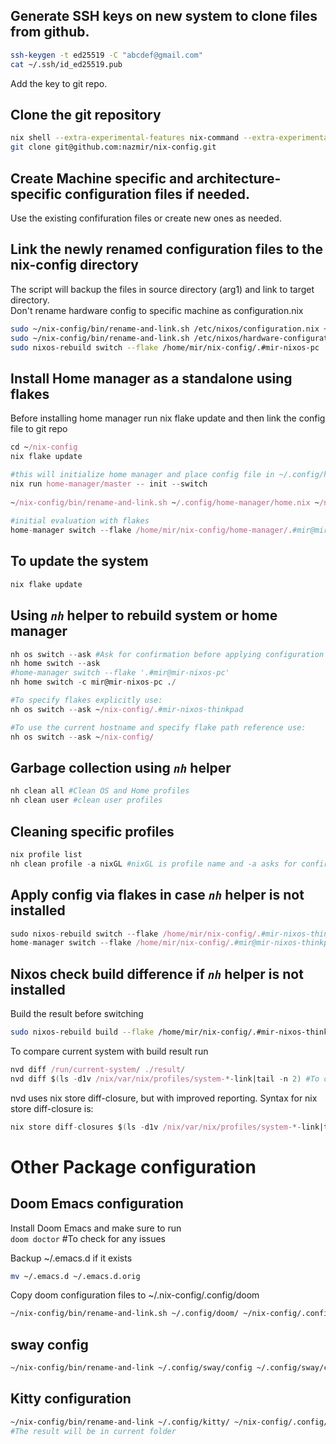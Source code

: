 ## Generate SSH keys on new system to clone files from github. 
```sh
ssh-keygen -t ed25519 -C "abcdef@gmail.com"
cat ~/.ssh/id_ed25519.pub
```
Add the key to git repo.

## Clone the git repository 
```sh
nix shell --extra-experimental-features nix-command --extra-experimental-features flakes nixpkgs#git
git clone git@github.com:nazmir/nix-config.git
```
## Create Machine specific and architecture-specific configuration files if needed.
Use the existing confifuration files or create new ones as needed.

## Link the newly renamed configuration files to the nix-config directory
The script will backup the files in source directory (arg1) and link to target directory.  
Don't rename hardware config to specific machine as configuration.nix

```sh
sudo ~/nix-config/bin/rename-and-link.sh /etc/nixos/configuration.nix ~/nix-config/nixos/hosts/pc/configuration-pc.nix
sudo ~/nix-config/bin/rename-and-link.sh /etc/nixos/hardware-configuration.nix ~/nix-config/nixos/hosts/pc/hardware-configuration.nix
sudo nixos-rebuild switch --flake /home/mir/nix-config/.#mir-nixos-pc
```

## Install Home manager as a standalone using flakes
Before installing home manager run nix flake update and then link the config file to git repo

``` nix
cd ~/nix-config
nix flake update

#this will initialize home manager and place config file in ~/.config/home-manager/home.nix 
nix run home-manager/master -- init --switch  
  
~/nix-config/bin/rename-and-link.sh ~/.config/home-manager/home.nix ~/nix-config/home-manager/home-armvm.nix  
  
#initial evaluation with flakes  
home-manager switch --flake /home/mir/nix-config/home-manager/.#mir@mir-nixos-thinkpad 
```

## To update the system
```nix 
nix flake update
```

## Using *`nh`* helper to rebuild system or home manager

``` nix
nh os switch --ask #Ask for confirmation before applying configuration
nh home switch --ask
#home-manager switch --flake '.#mir@mir-nixos-pc'
nh home switch -c mir@mir-nixos-pc ./

#To specify flakes explicitly use:
nh os switch --ask ~/nix-config/.#mir-nixos-thinkpad

#To use the current hostname and specify flake path reference use:
nh os switch --ask ~/nix-config/ 
```

## Garbage collection using *`nh`* helper

``` nix
nh clean all #Clean OS and Home profiles
nh clean user #clean user profiles
```

## Cleaning specific profiles 

``` nix
nix profile list
nh clean profile -a nixGL #nixGL is profile name and -a asks for confirmation
```

## Apply config via flakes in case *`nh`* helper is not installed
```nix
sudo nixos-rebuild switch --flake /home/mir/nix-config/.#mir-nixos-thinkpad
home-manager switch --flake /home/mir/nix-config/.#mir@mir-nixos-thinkpad
```
 
## Nixos check build difference if *`nh`* helper is not installed
Build the result before switching  
```sh 
sudo nixos-rebuild build --flake /home/mir/nix-config/.#mir-nixos-thinkpad 
``` 

To compare current system with build result run  
```nix 
nvd diff /run/current-system/ ./result/ 
nvd diff $(ls -d1v /nix/var/nix/profiles/system-*-link|tail -n 2) #To compare result after switch
```

nvd uses nix store diff-closure, but with improved reporting. Syntax for nix store diff-closure is:  
```nix 
nix store diff-closures $(ls -d1v /nix/var/nix/profiles/system-*-link|tail -n 2)
```

# Other Package configuration

## Doom Emacs configuration
Install Doom Emacs and make sure to run  
`doom doctor` #To check for any issues

Backup ~/.emacs.d if it exists  

``` sh
mv ~/.emacs.d ~/.emacs.d.orig
```

Copy doom configuration files to ~/.nix-config/.config/doom  

```sh
~/nix-config/bin/rename-and-link.sh ~/.config/doom/ ~/nix-config/.config/doom
```

## sway config
```sh
~/nix-config/bin/rename-and-link ~/.config/sway/config ~/.config/sway/config
```
## Kitty configuration

```sh
~/nix-config/bin/rename-and-link ~/.config/kitty/ ~/nix-config/.config/kitty 
#The result will be in current folder
```

